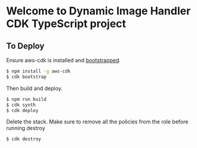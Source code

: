 # Welcome to Dynamic Image Handler CDK TypeScript project



## To Deploy

Ensure aws-cdk is installed and [bootstrapped](https://docs.aws.amazon.com/cdk/latest/guide/bootstrapping.html).

```bash
$ npm install -g aws-cdk
$ cdk bootstrap
```

Then build and deploy.

```bash
$ npm run build
$ cdk synth
$ cdk deploy
```

Delete the stack. Make sure to remove all the policies from the role before running destroy

```bash
$ cdk destroy
```

